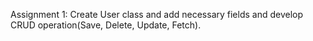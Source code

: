 Assignment 1: Create User class and add necessary fields and develop CRUD operation(Save, Delete, Update, Fetch).
